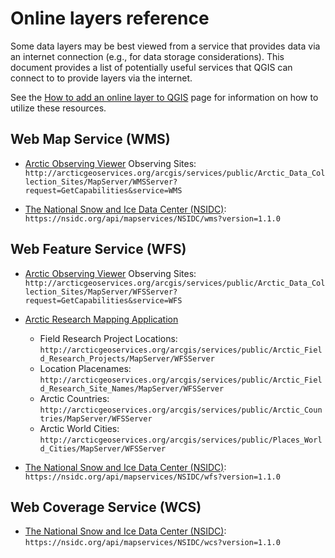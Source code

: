 # Online layers reference

Some data layers may be best viewed from a service that provides data via an
internet connection (e.g., for data storage considerations). This document
provides a list of potentially useful services that QGIS can connect to to
provide layers via the internet.

See the [How to add an online layer to QGIS](/user-how-to/online-layers.md) page
for information on how to utilize these resources.

## Web Map Service (WMS)

* [Arctic Observing Viewer](https://arcticobservingviewer.org/web-services/)
  Observing Sites:
  `http://arcticgeoservices.org/arcgis/services/public/Arctic_Data_Collection_Sites/MapServer/WMSServer?request=GetCapabilities&service=WMS`

* [The National Snow and Ice Data Center
  (NSIDC)](https://nsidc.org/map-services/geospatial-map-services): `https://nsidc.org/api/mapservices/NSIDC/wms?version=1.1.0`

## Web Feature Service (WFS)

* [Arctic Observing Viewer](https://arcticobservingviewer.org/web-services/)
  Observing Sites:
  `http://arcticgeoservices.org/arcgis/services/public/Arctic_Data_Collection_Sites/MapServer/WFSServer?request=GetCapabilities&service=WFS`
  
* [Arctic Research Mapping Application](https://armap.org/web-services/)
  * Field Research Project Locations: `http://arcticgeoservices.org/arcgis/services/public/Arctic_Field_Research_Projects/MapServer/WFSServer`
  * Location Placenames: `http://arcticgeoservices.org/arcgis/services/public/Arctic_Field_Research_Site_Names/MapServer/WFSServer`
  * Arctic Countries: `http://arcticgeoservices.org/arcgis/services/public/Arctic_Countries/MapServer/WFSServer`
  * Arctic World Cities: `http://arcticgeoservices.org/arcgis/services/public/Places_World_Cities/MapServer/WFSServer`

* [The National Snow and Ice Data Center
  (NSIDC)](https://nsidc.org/map-services/geospatial-map-services): `https://nsidc.org/api/mapservices/NSIDC/wfs?version=1.1.0`

## Web Coverage Service (WCS)

* [The National Snow and Ice Data Center
  (NSIDC)](https://nsidc.org/map-services/geospatial-map-services): `https://nsidc.org/api/mapservices/NSIDC/wcs?version=1.1.0`
